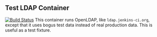 ## Test LDAP Container
[![Build Status](http://ci.jenkins-ci.org/buildStatus/icon?job=infra_mock-ldap)](http://ci.jenkins-ci.org/view/Infrastructure/job/infra_mock-ldap/)
This container runs OpenLDAP, like `ldap.jenkins-ci.org`, except that it uses bogus test data instead
of real production data. This is useful as a test fixture.
